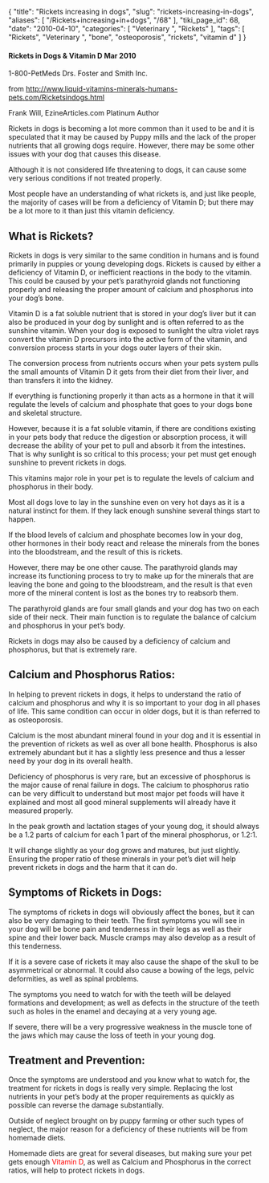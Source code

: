 {
    "title": "Rickets increasing in dogs",
    "slug": "rickets-increasing-in-dogs",
    "aliases": [
        "/Rickets+increasing+in+dogs",
        "/68"
    ],
    "tiki_page_id": 68,
    "date": "2010-04-10",
    "categories": [
        "Veterinary ",
        "Rickets"
    ],
    "tags": [
        "Rickets",
        "Veterinary ",
        "bone",
        "osteoporosis",
        "rickets",
        "vitamin d"
    ]
}


#### Rickets in Dogs & Vitamin D Mar 2010

1-800-PetMeds Drs. Foster and Smith Inc.

from http://www.liquid-vitamins-minerals-humans-pets.com/Ricketsindogs.html 

Frank Will, EzineArticles.com Platinum Author

Rickets in dogs is becoming a lot more common than it used to be and it is speculated that it may be caused by Puppy mills and the lack of the proper nutrients that all growing dogs require. However, there may be some other issues with your dog that causes this disease.

Although it is not considered life threatening to dogs, it can cause some very serious conditions if not treated properly.

Most people have an understanding of what rickets is, and just like people, the majority of cases will be from a deficiency of Vitamin D; but there may be a lot more to it than just this vitamin deficiency.

## What is Rickets?

Rickets in dogs is very similar to the same condition in humans and is found primarily in puppies or young developing dogs. Rickets is caused by either a deficiency of Vitamin D, or inefficient reactions in the body to the vitamin. This could be caused by your pet’s parathyroid glands not functioning properly and releasing the proper amount of calcium and phosphorus into your dog’s bone.

Vitamin D is a fat soluble nutrient that is stored in your dog’s liver but it can also be produced in your dog by sunlight and is often referred to as the sunshine vitamin. When your dog is exposed to sunlight the ultra violet rays convert the vitamin D precursors into the active form of the vitamin, and conversion process starts in your dogs outer layers of their skin.

The conversion process from nutrients occurs when your pets system pulls the small amounts of Vitamin D it gets from their diet from their liver, and than transfers it into the kidney.

If everything is functioning properly it than acts as a hormone in that it will regulate the levels of calcium and phosphate that goes to your dogs bone and skeletal structure.

However, because it is a fat soluble vitamin, if there are conditions existing in your pets body that reduce the digestion or absorption process, it will decrease the ability of your pet to pull and absorb it from the intestines. That is why sunlight is so critical to this process; your pet must get enough sunshine to prevent rickets in dogs.

This vitamins major role in your pet is to regulate the levels of calcium and phosphorus in their body.

Most all dogs love to lay in the sunshine even on very hot days as it is a natural instinct for them. If they lack enough sunshine several things start to happen.

If the blood levels of calcium and phosphate becomes low in your dog, other hormones in their body react and release the minerals from the bones into the bloodstream, and the result of this is rickets.

However, there may be one other cause. The parathyroid glands may increase its functioning process to try to make up for the minerals that are leaving the bone and going to the bloodstream, and the result is that even more of the mineral content is lost as the bones try to reabsorb them.

The parathyroid glands are four small glands and your dog has two on each side of their neck. Their main function is to regulate the balance of calcium and phosphorus in your pet’s body.

Rickets in dogs may also be caused by a deficiency of calcium and phosphorus, but that is extremely rare.

## Calcium and Phosphorus Ratios:

In helping to prevent rickets in dogs, it helps to understand the ratio of calcium and phosphorus and why it is so important to your dog in all phases of life. This same condition can occur in older dogs, but it is than referred to as osteoporosis.

Calcium is the most abundant mineral found in your dog and it is essential in the prevention of rickets as well as over all bone health. Phosphorus is also extremely abundant but it has a slightly less presence and thus a lesser need by your dog in its overall health.

Deficiency of phosphorus is very rare, but an excessive of phosphorus is the major cause of renal failure in dogs. The calcium to phosphorus ratio can be very difficult to understand but most major pet foods will have it explained and most all good mineral supplements will already have it measured properly.

In the peak growth and lactation stages of your young dog, it should always be a 1.2 parts of calcium for each 1 part of the mineral phosphorus, or 1.2:1.

It will change slightly as your dog grows and matures, but just slightly. Ensuring the proper ratio of these minerals in your pet’s diet will help prevent rickets in dogs and the harm that it can do.

## Symptoms of Rickets in Dogs:

The symptoms of rickets in dogs will obviously affect the bones, but it can also be very damaging to their teeth. The first symptoms you will see in your dog will be bone pain and tenderness in their legs as well as their spine and their lower back. Muscle cramps may also develop as a result of this tenderness.

If it is a severe case of rickets it may also cause the shape of the skull to be asymmetrical or abnormal. It could also cause a bowing of the legs, pelvic deformities, as well as spinal problems.

The symptoms you need to watch for with the teeth will be delayed formations and development; as well as defects in the structure of the teeth such as holes in the enamel and decaying at a very young age.

If severe, there will be a very progressive weakness in the muscle tone of the jaws which may cause the loss of teeth in your young dog.

## Treatment and Prevention:

Once the symptoms are understood and you know what to watch for, the treatment for rickets in dogs is really very simple. Replacing the lost nutrients in your pet’s body at the proper requirements as quickly as possible can reverse the damage substantially.

Outside of neglect brought on by puppy farming or other such types of neglect, the major reason for a deficiency of these nutrients will be from homemade diets.

Homemade diets are great for several diseases, but making sure your pet gets enough <span style="color:#f00;">Vitamin D</span>, as well as Calcium and Phosphorus in the correct ratios, will help to protect rickets in dogs.